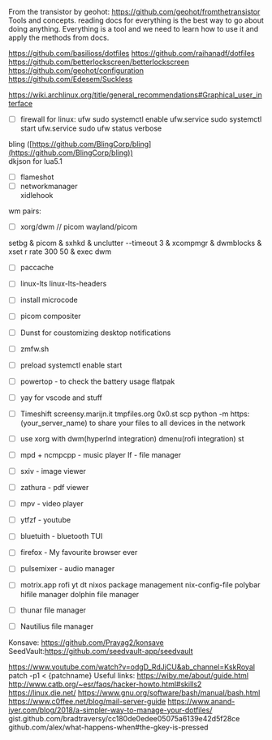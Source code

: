 From the transistor by geohot:
https://github.com/geohot/fromthetransistor
Tools and concepts.
reading docs for everything is the best way to go about doing anything.
Everything is a tool and we need to learn how to use it and apply the methods from docs.

https://github.com/basilioss/dotfiles
https://github.com/raihanadf/dotfiles
https://github.com/betterlockscreen/betterlockscreen
https://github.com/geohot/configuration
https://github.com/Edesem/Suckless

https://wiki.archlinux.org/title/general_recommendations#Graphical_user_interface

- [ ] firewall for linux: ufw
sudo systemctl enable ufw.service
sudo systemctl start ufw.service
sudo ufw status verbose

bling ([https://github.com/BlingCorp/bling](https://github.com/BlingCorp/bling))  
dkjson for lua5.1  
- [ ] flameshot  
- [ ] networkmanager  
xidlehook 

wm pairs:
- [ ] xorg/dwm // picom
wayland/picom

setbg &
picom &
sxhkd &
unclutter --timeout 3 &
xcompmgr &
dwmblocks &
xset r rate 300 50 &
exec dwm
- [ ] paccache

- [ ] linux-lts linux-lts-headers
- [ ] install microcode
- [ ] picom compositer
- [ ] Dunst for coustomizing desktop notifications
- [ ] zmfw.sh
- [ ] preload systemctl enable start
- [ ] powertop - to check the battery usage
flatpak
- [ ] yay for vscode and stuff
- [ ] Timeshift
screensy.marijn.it
tmpfiles.org
0x0.st
scp
python -m https:(your_server_name) to share your files to all devices in the network 
- [ ] use xorg with dwm(hyperlnd integration) dmenu(rofi integration) st
- [ ] mpd + ncmpcpp - music player
lf - file manager 
- [ ] sxiv - image viewer
- [ ] zathura - pdf viewer
- [ ] mpv - video player 
- [ ] ytfzf - youtube
- [ ] bluetuith - bluetooth TUI
- [ ] firefox  - My favourite browser ever
- [ ] pulsemixer - audio manager
- [ ] motrix.app
rofi
yt dt 
nixos package management nix-config-file
polybar
hifile manager
dolphin file manager
- [ ] thunar file manager
- [ ] Nautilius file manager

Konsave: https://github.com/Prayag2/konsave
SeedVault:https://github.com/seedvault-app/seedvault

https://www.youtube.com/watch?v=odgD_RdJjCU&ab_channel=KskRoyal
patch -p1 < {patchname}
Useful links:
https://wiby.me/about/guide.html
http://www.catb.org/~esr/faqs/hacker-howto.html#skills2
https://linux.die.net/
https://www.gnu.org/software/bash/manual/bash.html
https://www.c0ffee.net/blog/mail-server-guide
https://www.anand-iyer.com/blog/2018/a-simpler-way-to-manage-your-dotfiles/
gist.github.com/bradtraversy/cc180de0edee05075a6139e42d5f28ce
github.com/alex/what-happens-when#the-gkey-is-pressed
